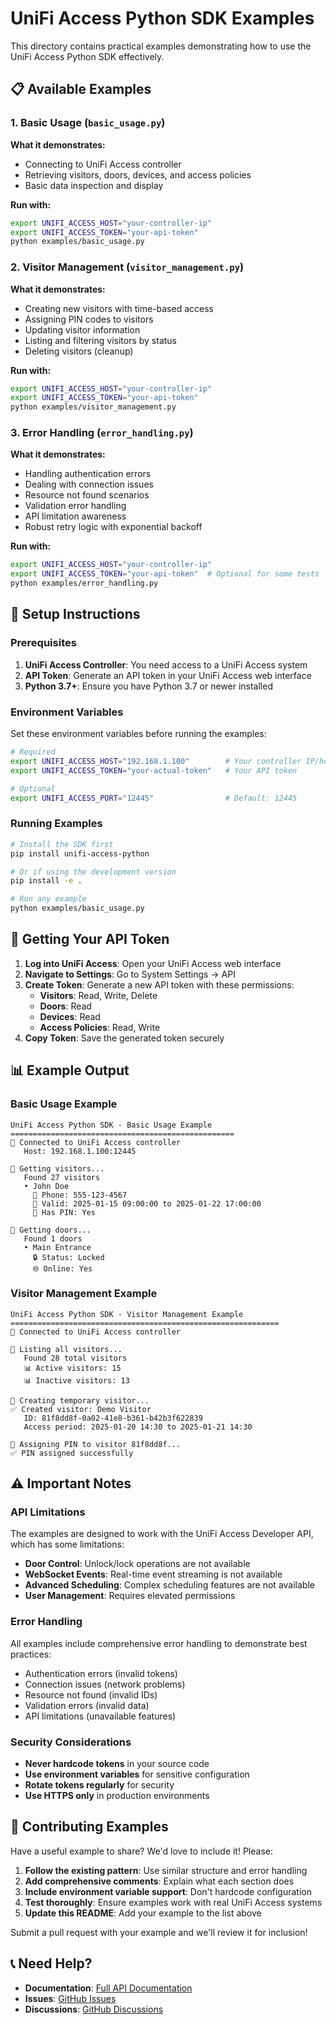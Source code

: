 # UniFi Access Python SDK Examples

This directory contains practical examples demonstrating how to use the UniFi Access Python SDK effectively.

## 📋 Available Examples

### 1. Basic Usage (`basic_usage.py`)
**What it demonstrates:**
- Connecting to UniFi Access controller
- Retrieving visitors, doors, devices, and access policies
- Basic data inspection and display

**Run with:**
```bash
export UNIFI_ACCESS_HOST="your-controller-ip"
export UNIFI_ACCESS_TOKEN="your-api-token"
python examples/basic_usage.py
```

### 2. Visitor Management (`visitor_management.py`)
**What it demonstrates:**
- Creating new visitors with time-based access
- Assigning PIN codes to visitors
- Updating visitor information
- Listing and filtering visitors by status
- Deleting visitors (cleanup)

**Run with:**
```bash
export UNIFI_ACCESS_HOST="your-controller-ip"
export UNIFI_ACCESS_TOKEN="your-api-token"
python examples/visitor_management.py
```

### 3. Error Handling (`error_handling.py`)
**What it demonstrates:**
- Handling authentication errors
- Dealing with connection issues
- Resource not found scenarios
- Validation error handling
- API limitation awareness
- Robust retry logic with exponential backoff

**Run with:**
```bash
export UNIFI_ACCESS_HOST="your-controller-ip"
export UNIFI_ACCESS_TOKEN="your-api-token"  # Optional for some tests
python examples/error_handling.py
```

## 🔧 Setup Instructions

### Prerequisites
1. **UniFi Access Controller**: You need access to a UniFi Access system
2. **API Token**: Generate an API token in your UniFi Access web interface
3. **Python 3.7+**: Ensure you have Python 3.7 or newer installed

### Environment Variables
Set these environment variables before running the examples:

```bash
# Required
export UNIFI_ACCESS_HOST="192.168.1.100"        # Your controller IP/hostname
export UNIFI_ACCESS_TOKEN="your-actual-token"   # Your API token

# Optional
export UNIFI_ACCESS_PORT="12445"                # Default: 12445
```

### Running Examples
```bash
# Install the SDK first
pip install unifi-access-python

# Or if using the development version
pip install -e .

# Run any example
python examples/basic_usage.py
```

## 🔑 Getting Your API Token

1. **Log into UniFi Access**: Open your UniFi Access web interface
2. **Navigate to Settings**: Go to System Settings → API
3. **Create Token**: Generate a new API token with these permissions:
   - **Visitors**: Read, Write, Delete
   - **Doors**: Read
   - **Devices**: Read
   - **Access Policies**: Read, Write
4. **Copy Token**: Save the generated token securely

## 📊 Example Output

### Basic Usage Example
```
UniFi Access Python SDK - Basic Usage Example
==================================================
🔌 Connected to UniFi Access controller
   Host: 192.168.1.100:12445

👥 Getting visitors...
   Found 27 visitors
   • John Doe
     📱 Phone: 555-123-4567
     📅 Valid: 2025-01-15 09:00:00 to 2025-01-22 17:00:00
     🔢 Has PIN: Yes

🚪 Getting doors...
   Found 1 doors
   • Main Entrance
     🔒 Status: Locked
     🌐 Online: Yes
```

### Visitor Management Example
```
UniFi Access Python SDK - Visitor Management Example
============================================================
🔌 Connected to UniFi Access controller

👥 Listing all visitors...
   Found 28 total visitors
   📊 Active visitors: 15
   📊 Inactive visitors: 13

📝 Creating temporary visitor...
✅ Created visitor: Demo Visitor
   ID: 81f8dd8f-0a02-41e8-b361-b42b3f622839
   Access period: 2025-01-20 14:30 to 2025-01-21 14:30

🔢 Assigning PIN to visitor 81f8dd8f...
✅ PIN assigned successfully
```

## ⚠️ Important Notes

### API Limitations
The examples are designed to work with the UniFi Access Developer API, which has some limitations:

- **Door Control**: Unlock/lock operations are not available
- **WebSocket Events**: Real-time event streaming is not available  
- **Advanced Scheduling**: Complex scheduling features are not available
- **User Management**: Requires elevated permissions

### Error Handling
All examples include comprehensive error handling to demonstrate best practices:

- Authentication errors (invalid tokens)
- Connection issues (network problems)
- Resource not found (invalid IDs)
- Validation errors (invalid data)
- API limitations (unavailable features)

### Security Considerations
- **Never hardcode tokens** in your source code
- **Use environment variables** for sensitive configuration
- **Rotate tokens regularly** for security
- **Use HTTPS only** in production environments

## 🤝 Contributing Examples

Have a useful example to share? We'd love to include it! Please:

1. **Follow the existing pattern**: Use similar structure and error handling
2. **Add comprehensive comments**: Explain what each section does
3. **Include environment variable support**: Don't hardcode configuration
4. **Test thoroughly**: Ensure examples work with real UniFi Access systems
5. **Update this README**: Add your example to the list above

Submit a pull request with your example and we'll review it for inclusion!

## 📞 Need Help?

- **Documentation**: [Full API Documentation](https://github.com/keithah/unifi-access-python/wiki)
- **Issues**: [GitHub Issues](https://github.com/keithah/unifi-access-python/issues)
- **Discussions**: [GitHub Discussions](https://github.com/keithah/unifi-access-python/discussions)